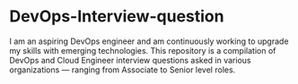 # DevOps-Interview-question
I am an aspiring DevOps engineer and am continuously working to upgrade my skills with emerging technologies.
This repository is a compilation of DevOps and Cloud Engineer interview questions asked in various organizations — ranging from Associate to Senior level roles.
